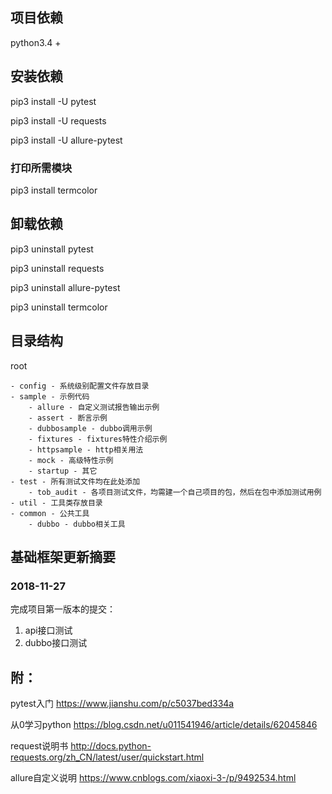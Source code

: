 ## 项目依赖
python3.4 +

## 安装依赖
pip3 install -U pytest

pip3 install -U requests

pip3 install -U allure-pytest

### 打印所需模块
pip3 install termcolor

<!-- 经测试，不要使用以下插件 -->
<!-- pip3 install -U pytest-allure-adaptor -->

## 卸载依赖

pip3 uninstall pytest

pip3 uninstall requests

pip3 uninstall allure-pytest

pip3 uninstall termcolor

<!-- 经测试，不要使用以下插件 -->
<!-- pip3 uninstall pytest-allure-adaptor -->

## 目录结构
root

    - config - 系统级别配置文件存放目录
    - sample - 示例代码
        - allure - 自定义测试报告输出示例
        - assert - 断言示例
        - dubbosample - dubbo调用示例
        - fixtures - fixtures特性介绍示例
        - httpsample - http相关用法
        - mock - 高级特性示例
        - startup - 其它
    - test - 所有测试文件均在此处添加
        - tob_audit - 各项目测试文件，均需建一个自己项目的包，然后在包中添加测试用例
    - util - 工具类存放目录
    - common - 公共工具
        - dubbo - dubbo相关工具

## 基础框架更新摘要
### 2018-11-27
完成项目第一版本的提交：
1. api接口测试
2. dubbo接口测试


## 附：
pytest入门 https://www.jianshu.com/p/c5037bed334a

从0学习python https://blog.csdn.net/u011541946/article/details/62045846

request说明书 http://docs.python-requests.org/zh_CN/latest/user/quickstart.html

allure自定义说明 https://www.cnblogs.com/xiaoxi-3-/p/9492534.html